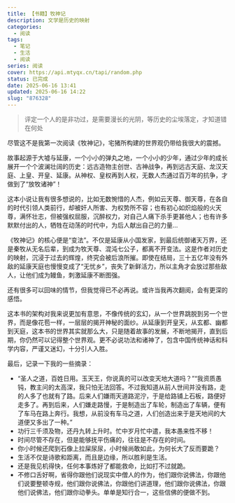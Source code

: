 ```yaml
---
title: 【书籍】牧神记
description: 文学是历史的映射
categories:
  - 阅读
tags:
  - 笔记
  - 生活
  - 阅读
series: 阅读
cover: https://api.mtyqx.cn/tapi/random.php
status: 已完成
date: 2025-06-16 13:41
updated: 2025-06-16 14:22
slug: "876328"
---
```

> 评定一个人的是非功过，是需要漫长的光阴，等历史的尘埃落定，才知道错在何处
>  

尽管这不是我第一次阅读《牧神记》，宅猪所构建的世界观仍带给我很大的震撼。

故事起源于大墟与延康，一个小小的弹丸之地，一个小小的少年，通过少年的成长展开一个个波澜壮阔的历史：远古造物主创世、古神战争，再到远古天庭、龙汉天庭、上皇、开皇、延康。从神权、皇权再到人权，无数人杰通过百万年的抗争，才做到了“放牧诸神”！

这本小说让我有很多想说的，比如无数惋惜的人杰，例如云天尊、御天尊，在各自的时代引领人类前行，却被奸人所害、为权势所不容；也有初心如炽焰般的火天尊，满怀壮志，但被强权屈服，沉醉权力，对自己人痛下杀手更甚他人；也有许多默默付出的人，牺牲在动荡的时代中，为后人献出自己的力量...

《牧神记》的核心便是“变法”。不仅是延康从小国发家，到最后统御诸天万界，还是秦牧从无名后辈，到成为牧天尊、混沌七公子，都离不开变法。这是作者对历史的映射，沉浸于过去的辉煌，终究会被后浪所摧。即使在结局，三十五亿年没有外敌的延康天庭也慢慢变成了“无忧乡”，丧失了新鲜活力，所以主角才会放过那些敌人，让他们成为鳗鱼，刺激延康不断图强。

还有很多可以回味的情节，但我觉得已不必再说。或许当我再次翻阅，会有更深的感悟。

这本书的架构对我来说更加有意思，不像传统的玄幻，从一个世界跳脱到另一个世界，而是像花苞一样，一层层的揭开神秘的面纱。从延康到开皇天，从玄都、幽都到天庭，这本书的世界其实就那么大，只是随着故事的发展，不断地揭开，直到后期，你仍然可以记得整个世界观。更不必说功法和诸神了，包含中国传统神话和科学内容，严谨又迷幻，十分引人入胜。

最后，记录一下我的一些摘录：

- “圣人之道，百姓日用。玉天王，你说真的可以改变天地大道吗？”“我资质愚钝，教主问的太高深，我只怕无法回答。不过我知道从前人世间并没有路，走的人多了也就有了路。后来人们嫌雨天道路泥泞，于是给路铺上石板，路便好走多了。再到后来，人们嫌走路慢，于是制造出了车轮，制造出了车辆，便有了车马在路上奔行。我想，从前没有车马之道，人们创造出来于是天地间的大道便又多出了一种。”
- 功行三千须及物，还丹九转上升时。忙中岁月忙中遣，我本愚来性不移！
- 时间尽管不存在，但是能够抚平伤痛的，往往是不存在的时间。
- 你小时候还爬到石像上拉屎尿尿，小时候尚敢如此，为何长大了反而要跪？
- 生活不仅是诗歌和距离，而且是边缘，所以胜利是生活。
- 还是我见机得快，任何本事炼好了都能救命，比如打不过就跪。
- 不修口舌好啊，省得你跟他们说现实中僧人的作为，他们跟你说佛法，你跟他们说要整顿寺规，他们跟你说佛法，你跟他们讲道理，他们跟你说佛法，你跟他们说佛法，他们跟你动拳头。单单是知行合一，这些信佛的便做不到。
